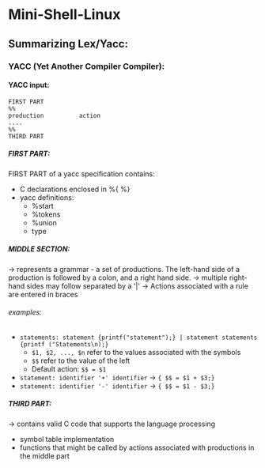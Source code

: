 # Mini-Shell-Linux



## **Summarizing Lex/Yacc:**
### YACC (Yet Another Compiler Compiler):

#### YACC input:
```
FIRST PART
%%
production          action
....
%%
THIRD PART
```
##### **FIRST PART:**
FIRST PART of a yacc specification contains:
* C declarations enclosed in %{ %}
* yacc definitions:
  * %start
  * %tokens
  * %union
  * type

##### **MIDDLE SECTION:**
-> represents a grammar - a set of productions. The left-hand side of a production is followed by a colon, and a right hand side.
-> multiple right-hand sides may follow separated by a '|'
-> Actions associated with a rule are entered in braces
###### examples:
* ```statements: statement {printf("statement");} | statement statements  {printf ("Statements\n);}```
    * ```$1, $2, ..., $n``` refer to the values associated with the symbols
    * ```$$``` refer to the value of the left
    * Default action: ```$$ = $1```  
* ```statement: identifier '+' identifier``` -> ```{ $$ = $1 + $3;}```
* ```statement: identifier '-' identifier``` -> ```{ $$ = $1 - $3;}```

##### **THIRD PART:**
-> contains valid C code that supports the language processing
  * symbol table implementation
  * functions that might be called by actions associated with productions in the middle part
